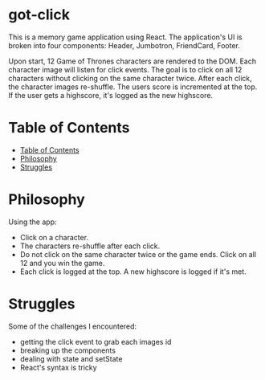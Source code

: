 # got-click

This is a memory game application using React. The application's UI is broken into four components: Header, Jumbotron, FriendCard, Footer.

Upon start, 12 Game of Thrones characters are rendered to the DOM. Each character image will listen for click events. The goal is to click on all 12 characters without clicking on the same character twice. After each click, the character images re-shuffle. The users score is incremented at the top. If the user gets a highscore, it's logged as the new highscore.

# Table of Contents

<!--ts-->
* [Table of Contents](#table-of-contents)
* [Philosophy](#philosophy)
* [Struggles](#struggles)
  <!--te-->

Philosophy
==========
Using the app:

* Click on a character.
* The characters re-shuffle after each click.
* Do not click on the same character twice or the game ends. Click on all 12 and you win the game.
* Each click is logged at the top. A new highscore is logged if it's met.

Struggles
=========
Some of the challenges I encountered:

* getting the click event to grab each images id
* breaking up the components
* dealing with state and setState
* React's syntax is tricky